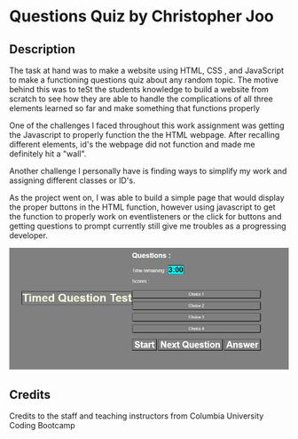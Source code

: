 # Questions Quiz by Christopher Joo

## Description

The task at hand was to make a website using HTML, CSS , and JavaScript to make a functioning questions quiz about any random topic. 
The motive behind this was to teSt the students knowledge to build a website from scratch to see how they are able to handle the complications of all three elements learned so far
and make something that functions properly

One of the challenges I faced throughout this work assignment was getting the Javascript to properly function the the HTML webpage. After recalling different elements, id's the webpage did not function and made me definitely hit a "wall". 

Another challenge I personally have is finding ways to simplify my work and assigning different classes or ID's. 

As the project went on, I was able to build a simple page that would display the proper buttons in the HTML function, however using javascript to get  the function to properly work on eventlisteners or the click for buttons and getting questions to prompt currently still give me troubles as a progressing developer. 

![Webpage look](image.png)



## Credits

Credits to the staff and teaching instructors from Columbia University Coding Bootcamp